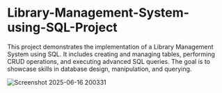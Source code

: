# Library-Management-System-using-SQL-Project
This project demonstrates the implementation of a Library Management System using SQL. It includes creating and managing tables, performing CRUD operations, and executing advanced SQL queries. The goal is to showcase skills in database design, manipulation, and querying.


![Screenshot 2025-06-16 200331](https://github.com/user-attachments/assets/55eb248c-32c8-41bc-b471-671bbf69e7c9)


